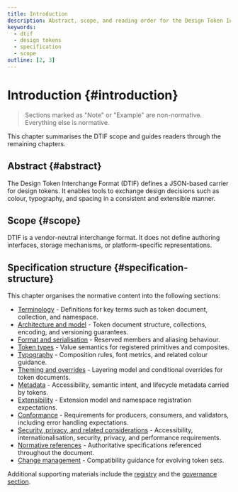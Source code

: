 ```yaml
---
title: Introduction
description: Abstract, scope, and reading order for the Design Token Interchange Format core specification.
keywords:
  - dtif
  - design tokens
  - specification
  - scope
outline: [2, 3]
---
```


# Introduction {#introduction}

> Sections marked as "Note" or "Example" are non-normative. Everything else is normative.

This chapter summarises the DTIF scope and guides readers through the remaining chapters.

## Abstract {#abstract}

The Design Token Interchange Format (DTIF) defines a JSON-based carrier for design tokens.
It enables tools to exchange design decisions such as colour, typography, and spacing in a
consistent and extensible manner.

## Scope {#scope}

DTIF is a vendor-neutral interchange format. It does not define authoring interfaces,
storage mechanisms, or platform-specific representations.

## Specification structure {#specification-structure}

This chapter organises the normative content into the following sections:

- [Terminology](./terminology.md#terminology) - Definitions for key terms such as token document, collection, and namespace.
- [Architecture and model](./architecture-model.md#architecture-and-model) - Token document structure, collections, encoding, and versioning guarantees.
- [Format and serialisation](./format-serialisation.md#format-and-serialisation) - Reserved members and aliasing behaviour.
- [Token types](./token-types.md#value) - Value semantics for registered primitives and composites.
- [Typography](./typography.md#typography) - Composition rules, font metrics, and related colour guidance.
- [Theming and overrides](./theming-overrides.md#theming-and-overrides) - Layering model and conditional overrides for token documents.
- [Metadata](./metadata.md#metadata) - Accessibility, semantic intent, and lifecycle metadata carried by tokens.
- [Extensibility](./extensibility.md#extensibility) - Extension model and namespace registration expectations.
- [Conformance](./conformance.md#conformance) - Requirements for producers, consumers, and validators, including error handling expectations.
- [Security, privacy, and related considerations](./security-privacy.md#security-privacy) - Accessibility, internationalisation, security, privacy, and performance requirements.
- [Normative references](./references.md#normative-references) - Authoritative specifications referenced throughout the document.
- [Change management](./changes.md#change-management) - Compatibility guidance for evolving token sets.

Additional supporting materials include the [registry](https://github.com/bylapidist/dtif/blob/main/registry/README.md) and the [governance section](/governance/).
